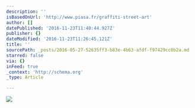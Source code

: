 ```yaml
---
description: ''
isBasedOnUrl: 'http://www.piasa.fr/graffiti-street-art'
author: []
datePublished: '2016-11-23T11:40:44.927Z'
publisher: {}
dateModified: '2016-11-23T11:26:45.121Z'
title: ''
sourcePath: _posts/2016-05-27-52635ff3-b83e-4b63-afdf-f97429cc0b2a.md
starred: false
via: {}
inFeed: true
_context: 'http://schema.org'
_type: Article

---
```

![](http://www.piasa.fr/sites/default/files/imagecache/ImageNouveauSiteCataloguePageInterne/URBAN-ART.jpg)